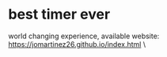 # best timer ever
world changing experience, available website:
https://jomartinez26.github.io/index.html
\

